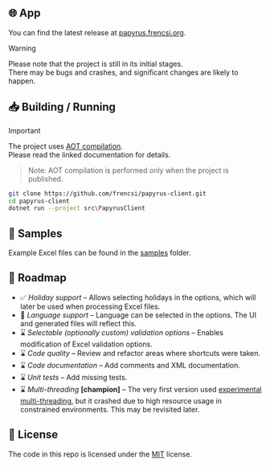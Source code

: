## 🌐 App  
You can find the latest release at [papyrus.frencsi.org](https://papyrus.frencsi.org).

> [!WARNING]
> Please note that the project is still in its initial stages.  
> There may be bugs and crashes, and significant changes are likely to happen.

## 📥 Building / Running  
> [!IMPORTANT]  
> The project uses [AOT compilation](https://learn.microsoft.com/en-us/aspnet/core/blazor/webassembly-build-tools-and-aot?view=aspnetcore-9.0).  
> Please read the linked documentation for details.  

> Note: AOT compilation is performed only when the project is published.
```bash  
git clone https://github.com/frencsi/papyrus-client.git  
cd papyrus-client
dotnet run --project src\PapyrusClient  
```  

## 📖 Samples
Example Excel files can be found in the [samples](https://github.com/frencsi/papyrus-client/tree/main/samples) folder.

## 🌟 Roadmap  
- ✅ *Holiday support* – Allows selecting holidays in the options, which will later be used when processing Excel files.  
- 🚧 *Language support* – Language can be selected in the options. The UI and generated files will reflect this.  
- ⌛ *Selectable (optionally custom) validation options* – Enables modification of Excel validation options.  
- ⌛ *Code quality* – Review and refactor areas where shortcuts were taken.  
- ⌛ *Code documentation* – Add comments and XML documentation.  
- ⌛ *Unit tests* – Add missing tests.  
- ⌛  *Multi-threading* **[champion]** – The very first version used [experimental multi-threading](https://github.com/dotnet/runtime/blob/main/src/mono/wasm/features.md#multi-threading), but it crashed due to high resource usage in constrained environments. This may be revisited later.  

## 📝 License
The code in this repo is licensed under the [MIT](https://github.com/frencsi/papyrus-client/blob/main/LICENSE) license.
